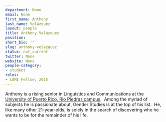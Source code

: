 ```yaml
---
department: None
email: None
first_name: Anthony
last_name: Velázquez
layout: people
title: Anthony Velázquez
position:
short_bio: ''
slug: anthony-velazquez
status: not_current
twitter: None
website: None
people-category:
- student
roles:
- LAMI Fellow, 2015
---
```


Anthony is a rising senior in Linguistics and Communications at the [University of Puerto Rico, Rio Piedras campus](http://www.uprrp.edu).  Among the myriad of subjects he is passionate about, Gender Studies is at the top of his list.  He, like many other 21-year-olds, is solely in the search of discovering who he wants to be for the remainder of his life.
